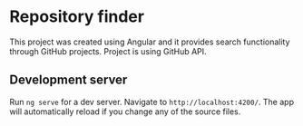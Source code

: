 # Repository finder

This project was created using Angular and it provides search functionality through GitHub projects.
Project is using GitHub API.

## Development server

Run `ng serve` for a dev server. Navigate to `http://localhost:4200/`. The app will automatically reload if you change any of the source files.
